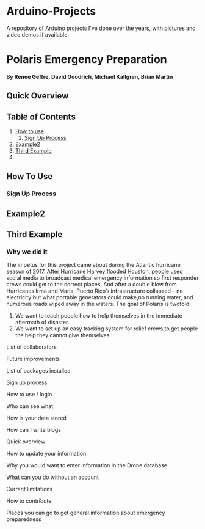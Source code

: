 # Arduino-Projects
A repository of Arduino projects I've done over the years, with pictures and video demos if available.


# Polaris Emergency Preparation
#### By Renee Geffre, David Goodrich, Michael Kallgren, Brian Martin

## Quick Overview
###

###


## Table of Contents
1. [How to use](#howToUse)
    1. [Sign Up Process](#signup)
2. [Example2](#example2)
3. [Third Example](#third-example)
4. 

<a id= "howToUse"></a>
## How To Use

<a id= "signup"></a>
### Sign Up Process

## Example2
## Third Example

###

### Why we did it
  The impetus for this project came about during the Atlantic hurricane season of 2017. After Hurricane Harvey flooded Houston, people used social media to broadcast medical emergency information so first responder crews could get to the correct places. And after a double blow from Hurricanes Irma and Maria, Puerto Rico’s infrastructure collapsed – no electricity but what portable generators could make,no running water, and numerous roads wiped away in the waters. The goal of Polaris is twofold: 
1.	We want to teach people how to help themselves in the immediate aftermath of disaster.
2.	We want to set up an easy tracking system for relief crews to get people the help they cannot give themselves. 


 List of collaborators
 
 Future improvements 
 
 List of packages installed 
 
 Sign up process 
 
How to use / login 
 
 Who can see what 
 
 How is your data stored 
 
 How can I write blogs 
 
Quick overview 

How to update your information 
 
 Why you would want to enter information in the Drone database 
 
 What can you do without an account 
 
Current limitations
 
 How to contribute 
 
 Places you can go to get general information about emergency preparedness
